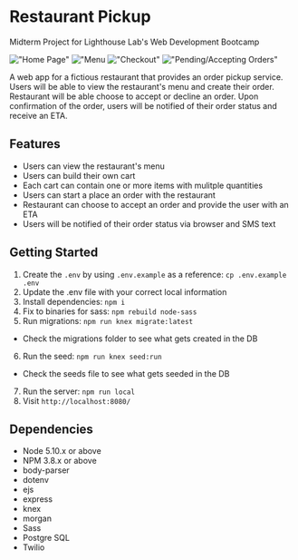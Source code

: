 # Restaurant Pickup
Midterm Project for Lighthouse Lab's Web Development Bootcamp

!["Home Page"](https://github.com/tw5033/lighthouse-midterm/blob/readme_work/public/images/screenshots/home.png)
!["Menu](https://github.com/tw5033/lighthouse-midterm/blob/readme_work/public/images/screenshots/menu.png)
!["Checkout"](https://github.com/tw5033/lighthouse-midterm/blob/readme_work/public/images/screenshots/cart.png)
!["Pending/Accepting Orders"](https://github.com/tw5033/lighthouse-midterm/blob/readme_work/public/images/screenshots/confirmed.png)

A web app for a fictious restaurant that provides an order pickup service. Users will be able to view the restaurant's menu and create their order. Restaurant will be able choose to accept or decline an order. Upon confirmation of the order, users will be notified of their order status and receive an ETA.

## Features
- Users can view the restaurant's menu
- Users can build their own cart
- Each cart can contain one or more items with mulitple quantities
- Users can start a place an order with the restaurant
- Restaurant can choose to accept an order and provide the user with an ETA
- Users will be notified of their order status via browser and SMS text

## Getting Started

1. Create the `.env` by using `.env.example` as a reference: `cp .env.example .env`
2. Update the .env file with your correct local information
3. Install dependencies: `npm i`
4. Fix to binaries for sass: `npm rebuild node-sass`
5. Run migrations: `npm run knex migrate:latest`
  - Check the migrations folder to see what gets created in the DB
6. Run the seed: `npm run knex seed:run`
  - Check the seeds file to see what gets seeded in the DB
7. Run the server: `npm run local`
8. Visit `http://localhost:8080/`

## Dependencies

- Node 5.10.x or above
- NPM 3.8.x or above
- body-parser
- dotenv
- ejs
- express
- knex
- morgan
- Sass
- Postgre SQL
- Twilio